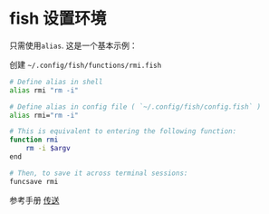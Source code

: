 # fish 设置环境



只需使用`alias`. 这是一个基本示例：

创建  `~/.config/fish/functions/rmi.fish`

```sh
# Define alias in shell
alias rmi "rm -i"

# Define alias in config file ( `~/.config/fish/config.fish` )
alias rmi="rm -i"

# This is equivalent to entering the following function:
function rmi
    rm -i $argv
end

# Then, to save it across terminal sessions:
funcsave rmi
```

参考手册 [传送](https://fishshell.com/docs/current/commands.html#alias)